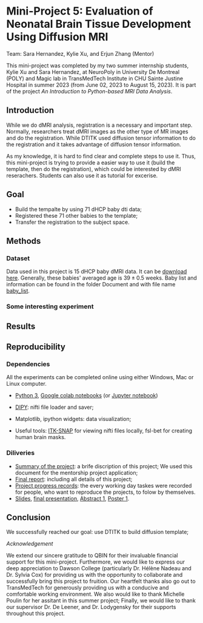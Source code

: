 # Mini-Project 5: Evaluation of Neonatal Brain Tissue Development Using Diffusion MRI

Team: Sara Hernandez, Kylie Xu, and Erjun Zhang (Mentor)

This mini-project was  completed by my two summer internship students, Kylie Xu and Sara Hernandez, at NeuroPoly in University De Montreal (POLY) and Magic lab in TransMedTech Institute in CHU Sainte Justine Hospital in summer 2023 (from June 02, 2023 to August 15, 2023). It is part of the project *An Introduction to Python-based MRI Data Analysis*.

## Introduction
While we do dMRI analysis, registration is a necessary and important step. Normally, researchers treat dMRI images as the other type of MR images and do the registration. While DTITK used diffusion tensor information to do the registration and it takes advantage of diffusion tensor information. 

As my knowledge, it is hard to find clear and complete steps to use it. Thus, this mini-project is trying to provide a easier way to use it (build the template, then do the registration), which could be interested by dMRI reserachers. Students can also use it as tutorial for excerise. 

## Goal
* Build the tempalte by using $71$ dHCP baby dti data;
* Registered these $71$ other babies to the template;
* Transfer the registration to the subject space.

## Methods

### Dataset
Data used in this project is 15 dHCP baby dMRI data. It can be [download here](http://www.developingconnectome.org/data-release/second-data-release/). Generally, these babies' averaged age is $39\pm0.5$ weeks. Baby list and information can be found in the folder Document and with file name [baby_list](https://github.com/zhangerjun/DTI-TK-Build-Template/blob/main/Document/baby_list.xlsx). 

### Some interesting experiment

## Results

## Reproducibility
### Dependencies
All the experiments can be completed online using either Windows, Mac or Linux computer.
* [Python 3](https://dti-tk.sourceforge.net/pmwiki/pmwiki.php?n=Main.HomePage), [Google colab notebooks](https://colab.research.google.com/) (or [Jupyter notebook](https://jupyter.org/))

* [DIPY](https://dipy.org/): nifti file loader and saver;
* Matplotlib, ipython widgets: data visualization;
* Useful tools: [ITK-SNAP](http://www.itksnap.org/pmwiki/pmwiki.php) for viewing nifti files locally, fsl-bet for creating human brain masks.

### Diliveries
* [Summary of the project](./documents/MiniProject_5_Summary_of_project.pdf): a brife discription of this project; We used this document for the mentorship project application;
* [Final report](./documents/MiniProject_5_Report.pdf): including all details of this project;
* [Project progress records](./documents/Progress_records_of_the_project.pdf): the every working day taskes were recorded for people, who want to reproduce the projects, to folow by themselves.
* [Slides](./documents/MiniProject_5_Slides.pdf), [final presentation](./documents/MiniProject_5_Presentation_at_CHUSJ.mp4
), [Abstract 1](./documents/MiniProject_5_abstract1.pdf), [Poster 1](./documents/MiniProject_5_poster1.pdf).


## Conclusion
We successfully reached our goal: use DTITK to build diffusion template;

*Acknowledgement*

We extend our sincere gratitude to QBIN for their invaluable financial support for this mini-project. Furthermore, we would like to express our deep appreciation to Dawson College (particularly Dr. Hélène Nadeau and Dr. Sylvia Cox) for providing us with the opportunity to collaborate and successfully bring this project to fruition. Our heartfelt thanks also go out to TransMedTech for generously providing us with a conducive and comfortable working environment. We also would like to thank Michelle Poulin for her assitant in this summer project; Finally, we would like to thank our supervisor Dr. De Leener, and Dr. Lodygensky for their supports throughout this project.


